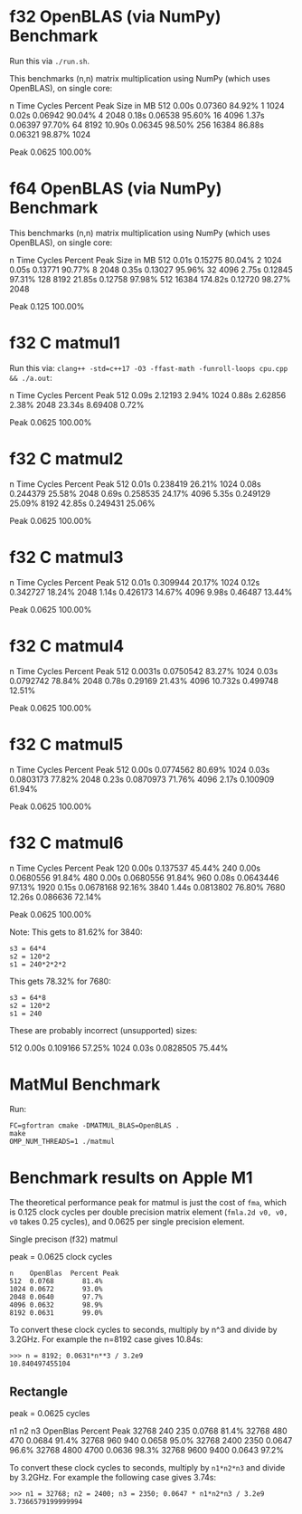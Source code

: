 # f32 OpenBLAS (via NumPy) Benchmark

Run this via `./run.sh`.

This benchmarks (n,n) matrix multiplication using NumPy (which uses OpenBLAS),
on single core:

   n    Time    Cycles    Percent Peak   Size in MB
  512   0.00s   0.07360      84.92%           1
 1024   0.02s   0.06942      90.04%           4
 2048   0.18s   0.06538      95.60%          16
 4096   1.37s   0.06397      97.70%          64
 8192  10.90s   0.06345      98.50%         256
16384  86.88s   0.06321      98.87%        1024

Peak            0.0625      100.00%

# f64 OpenBLAS (via NumPy) Benchmark

This benchmarks (n,n) matrix multiplication using NumPy (which uses OpenBLAS),
on single core:

   n     Time    Cycles    Percent Peak   Size in MB
  512    0.01s   0.15275      80.04%           2
 1024    0.05s   0.13771      90.77%           8
 2048    0.35s   0.13027      95.96%          32
 4096    2.75s   0.12845      97.31%         128
 8192   21.85s   0.12758      97.98%         512
16384  174.82s   0.12720      98.27%        2048

Peak             0.125       100.00%

# f32 C matmul1

Run this via: `clang++ -std=c++17 -O3 -ffast-math -funroll-loops cpu.cpp && ./a.out`:


   n    Time    Cycles    Percent Peak
  512   0.09s   2.12193       2.94%
 1024   0.88s   2.62856       2.38%
 2048  23.34s   8.69408       0.72%

Peak            0.0625      100.00%

# f32 C matmul2

   n    Time    Cycles    Percent Peak
  512   0.01s   0.238419     26.21%
 1024   0.08s   0.244379     25.58%
 2048   0.69s   0.258535     24.17%
 4096   5.35s   0.249129     25.09%
 8192  42.85s   0.249431     25.06%

Peak            0.0625      100.00%

# f32 C matmul3

   n    Time    Cycles    Percent Peak
  512   0.01s   0.309944     20.17%
 1024   0.12s   0.342727     18.24%
 2048   1.14s   0.426173     14.67%
 4096   9.98s   0.46487      13.44%

Peak            0.0625      100.00%

# f32 C matmul4

   n    Time    Cycles    Percent Peak
  512   0.0031s 0.0750542    83.27%
 1024   0.03s   0.0792742    78.84%
 2048   0.78s   0.29169      21.43%
 4096  10.732s  0.499748     12.51%

Peak            0.0625      100.00%

# f32 C matmul5

   n    Time    Cycles    Percent Peak
  512   0.00s   0.0774562    80.69%
 1024   0.03s   0.0803173    77.82%
 2048   0.23s   0.0870973    71.76%
 4096   2.17s   0.100909     61.94%

Peak            0.0625      100.00%

# f32 C matmul6

   n    Time    Cycles    Percent Peak
  120   0.00s  0.137537     45.44%
  240   0.00s  0.0680556    91.84%
  480   0.00s  0.0680556    91.84%
  960   0.08s  0.0643446    97.13%
 1920   0.15s  0.0678168    92.16%
 3840   1.44s  0.0813802    76.80%
 7680  12.26s  0.086636     72.14%

Peak            0.0625      100.00%

Note: This gets to 81.62% for 3840:

    s3 = 64*4
    s2 = 120*2
    s1 = 240*2*2*2

This gets 78.32% for 7680:

    s3 = 64*8
    s2 = 120*2
    s1 = 240



These are probably incorrect (unsupported) sizes:

  512   0.00s  0.109166     57.25%
 1024   0.03s  0.0828505    75.44%

# MatMul Benchmark

Run:
```
FC=gfortran cmake -DMATMUL_BLAS=OpenBLAS .
make
OMP_NUM_THREADS=1 ./matmul
```

# Benchmark results on Apple M1

The theoretical performance peak for matmul is just the cost of `fma`, which is
0.125 clock cycles per double precision matrix element (`fmla.2d v0, v0, v0`
takes 0.25 cycles), and 0.0625 per single precision element.

Single precison (f32) matmul

peak = 0.0625 clock cycles

    n    OpenBlas  Percent Peak
    512  0.0768       81.4%
    1024 0.0672       93.0%
    2048 0.0640       97.7%
    4096 0.0632       98.9%
    8192 0.0631       99.0%

To convert these clock cycles to seconds, multiply by n^3 and divide by 3.2GHz.
For example the n=8192 case gives 10.84s:

    >>> n = 8192; 0.0631*n**3 / 3.2e9
    10.840497455104

## Rectangle

peak = 0.0625 cycles

 n1    n2   n3  OpenBlas  Percent Peak
32768  240  235  0.0768      81.4%
32768  480  470  0.0684      91.4%
32768  960  940  0.0658      95.0%
32768 2400 2350  0.0647      96.6%
32768 4800 4700  0.0636      98.3%
32768 9600 9400  0.0643      97.2%

To convert these clock cycles to seconds, multiply by `n1*n2*n3` and divide by
3.2GHz. For example the following case gives 3.74s:

    >>> n1 = 32768; n2 = 2400; n3 = 2350; 0.0647 * n1*n2*n3 / 3.2e9
    3.7366579199999994
